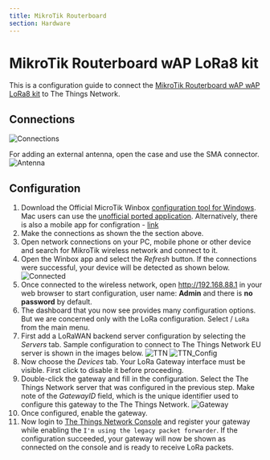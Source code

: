 ```yaml
---
title: MikroTik Routerboard
section: Hardware
---
```



# MikroTik Routerboard wAP LoRa8 kit

This is a configuration guide to connect the [MikroTik Routerboard wAP wAP LoRa8 kit](https://mikrotik.com/product/wap_lora8_kit) to The Things Network.

## Connections
![Connections](./Connections.jpg)

For adding an external antenna, open the case and use the SMA connector. 
![Antenna](./Antenna_Mikrotik.png)

## Configuration

1. Download the Official MicroTik Winbox [configuration tool for Windows](https://mikrotik.com/download). Mac users can use the [unofficial ported application](https://splynx.com/3596/mikrotik-winbox-for-mac-os/). Alternatively, there is also a mobile app for configration - [link](https://mikrotik.com/mobile_app)
2. Make the connections as shown the the section above.
3. Open network connections on your PC, mobile phone or other device and search for MikroTik wireless network and connect to it.
4. Open the Winbox app and select the _Refresh_ button. If the connections were successful, your device will be detected as shown below.
![Connected](./connected.png)
5. Once connected to the wireless network, open http://192.168.88.1 in your web browser to start
configuration, user name: **Admin** and there is **no password** by default.
6. The dashboard that you now see provides many configuration options. But we are concerned only with the LoRa configuration. Select / `LoRa` from the main menu.
7. First add a LoRaWAN backend server configuration by selecting the _Servers_ tab. Sample configuration to connect to The Things Network EU server is shown in the images below.
![TTN](./TTN_Server.png)
![TTN_Config](./TTN_Server2.png)
8. Now choose the _Devices_ tab. Your LoRa Gateway interface must be visible. First click to disable it before proceeding.
9.  Double-click the gateway and fill in the configuration. Select the The Things Network server that was configured in the previous step. Make note of the _GatewayID_ field, which is the unique identifier used to configure this gateway to the The Things Network.
![Gateway](./Gateway.png)
10. Once configured, enable the gateway.
11. Now login to [The Things Network Console](https://console.thethingsnetwork.org/gateways) and register your gateway while enabling the `I'm using the legacy packet forwarder`. If the configuration succeeded, your gateway will now be shown as connected on the console and is ready to receive LoRa packets.
